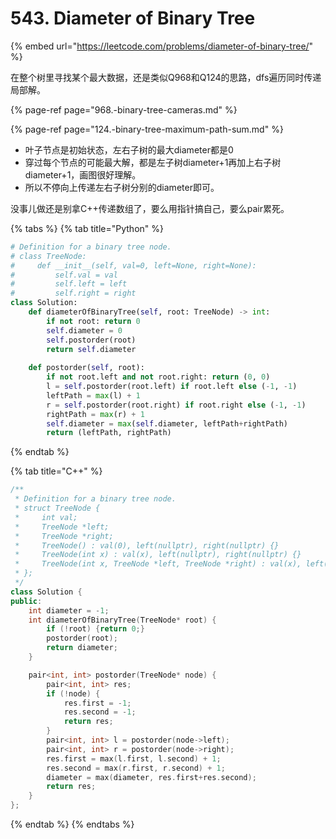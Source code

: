 # 543. Diameter of Binary Tree

{% embed url="https://leetcode.com/problems/diameter-of-binary-tree/" %}

在整个树里寻找某个最大数据，还是类似Q968和Q124的思路，dfs遍历同时传递局部解。

{% page-ref page="968.-binary-tree-cameras.md" %}

{% page-ref page="124.-binary-tree-maximum-path-sum.md" %}

* 叶子节点是初始状态，左右子树的最大diameter都是0
* 穿过每个节点的可能最大解，都是左子树diameter+1再加上右子树diameter+1，画图很好理解。
* 所以不停向上传递左右子树分别的diameter即可。

没事儿做还是别拿C++传递数组了，要么用指针搞自己，要么pair累死。

{% tabs %}
{% tab title="Python" %}
```python
# Definition for a binary tree node.
# class TreeNode:
#     def __init__(self, val=0, left=None, right=None):
#         self.val = val
#         self.left = left
#         self.right = right
class Solution:
    def diameterOfBinaryTree(self, root: TreeNode) -> int:
        if not root: return 0
        self.diameter = 0
        self.postorder(root)
        return self.diameter
    
    def postorder(self, root):
        if not root.left and not root.right: return (0, 0)
        l = self.postorder(root.left) if root.left else (-1, -1) 
        leftPath = max(l) + 1
        r = self.postorder(root.right) if root.right else (-1, -1)
        rightPath = max(r) + 1
        self.diameter = max(self.diameter, leftPath+rightPath)
        return (leftPath, rightPath)
```
{% endtab %}

{% tab title="C++" %}
```cpp
/**
 * Definition for a binary tree node.
 * struct TreeNode {
 *     int val;
 *     TreeNode *left;
 *     TreeNode *right;
 *     TreeNode() : val(0), left(nullptr), right(nullptr) {}
 *     TreeNode(int x) : val(x), left(nullptr), right(nullptr) {}
 *     TreeNode(int x, TreeNode *left, TreeNode *right) : val(x), left(left), right(right) {}
 * };
 */
class Solution {
public:
    int diameter = -1;
    int diameterOfBinaryTree(TreeNode* root) {
        if (!root) {return 0;}
        postorder(root);
        return diameter;
    }

    pair<int, int> postorder(TreeNode* node) {
        pair<int, int> res;
        if (!node) {
            res.first = -1;
            res.second = -1;
            return res;
        }
        pair<int, int> l = postorder(node->left);
        pair<int, int> r = postorder(node->right);
        res.first = max(l.first, l.second) + 1;
        res.second = max(r.first, r.second) + 1;
        diameter = max(diameter, res.first+res.second);
        return res;
    }
};
```
{% endtab %}
{% endtabs %}

